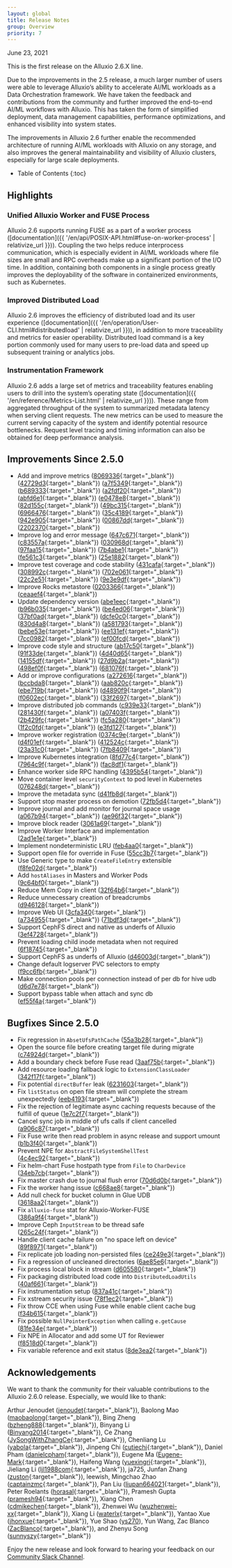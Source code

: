 ```yaml
---
layout: global
title: Release Notes
group: Overview
priority: 7
---
```


June 23, 2021

This is the first release on the Alluxio 2.6.X line.

Due to the improvements in the 2.5 release, a much larger number of users were able to leverage Alluxio’s ability to accelerate AI/ML workloads as a Data Orchestration framework. We have taken the feedback and contributions from the community and further improved the end-to-end AI/ML workflows with Alluxio. This has taken the form of simplified deployment, data management capabilities, performance optimizations, and enhanced visibility into system states.

The improvements in Alluxio 2.6 further enable the recommended architecture of running AI/ML workloads with Alluxio on any storage, and also improves the general maintainability and visibility of Alluxio clusters, especially for large scale deployments.

* Table of Contents
{:toc}

## Highlights

### Unified Alluxio Worker and FUSE Process

Alluxio 2.6 supports running FUSE as a part of a worker process ([documentation]({{ '/en/api/POSIX-API.html#fuse-on-worker-process' | relativize_url }})). Coupling the two helps reduce interprocess communication, which is especially evident in AI/ML workloads where file sizes are small and RPC overheads make up a significant portion of the I/O time. In addition, containing both components in a single process greatly improves the deployability of the software in containerized environments, such as Kubernetes.

### Improved Distributed Load

Alluxio 2.6 improves the efficiency of distributed load and its user experience ([documentation]({{ '/en/operation/User-CLI.html#distributedload' | relativize_url }})), in addition to more traceability and metrics for easier operability. Distributed load command is a key portion commonly used for many users to pre-load data and speed up subsequent training or analytics jobs.

### Instrumentation Framework

Alluxio 2.6 adds a large set of metrics and traceability features enabling users to drill into the system’s operating state ([documentation]({{ '/en/reference/Metrics-List.html' | relativize_url }})). These range from aggregated throughput of the system to summarized metadata latency when serving client requests. The new metrics can be used to measure the current serving capacity of the system and identify potential resource bottlenecks. Request level tracing and timing information can also be obtained for deep performance analysis.

## Improvements Since 2.5.0
* Add and improve metrics ([8069336](https://github.com/Alluxio/alluxio/commit/80693363229763cdbaa0c5e6ae3571b4e67c292d){:target="_blank"})
([42729d3](https://github.com/Alluxio/alluxio/commit/42729d319385ba3641e10138b342ed842149f13f){:target="_blank"})
([a7f5349](https://github.com/Alluxio/alluxio/commit/a7f53499d67e29e35fd469cfc9d61015c4474b6f){:target="_blank"})
([b689333](https://github.com/Alluxio/alluxio/commit/b6893335f2aacefb2778d9721986fa670dc09b1c){:target="_blank"})
([a2fdf20](https://github.com/Alluxio/alluxio/commit/a2fdf2079cf7b2c43791886850c4feb7d142262b){:target="_blank"})
([abfd6e1](https://github.com/Alluxio/alluxio/commit/abfd6e1c19aac27b2e68b9cc2c20681e0292fd0f){:target="_blank"})
([e0478e8](https://github.com/Alluxio/alluxio/commit/e0478e8eb5d202f58cdff5f3ed50aa5d5e41f0c3){:target="_blank"})
([82d155c](https://github.com/Alluxio/alluxio/commit/82d155cdbbf330ca1d96024c8d4971a7c082154b){:target="_blank"})
([49bc315](https://github.com/Alluxio/alluxio/commit/49bc315556d47cff1db9d07179b549d2f438c90a){:target="_blank"})
([6966476](https://github.com/Alluxio/alluxio/commit/696647645c30d3a63b4a197aa0dfce9e11df3c39){:target="_blank"})
([35c4189](https://github.com/Alluxio/alluxio/commit/35c4189d8fc1672ea33c33e5dba8722ac8c959eb){:target="_blank"})
([942e905](https://github.com/Alluxio/alluxio/commit/942e905ef94940de3ce863b895ab778b1ec3ef56){:target="_blank"})
([00867dd](https://github.com/Alluxio/alluxio/commit/00867ddc9bf6493462420d60f30f4a6f7fb74e5b){:target="_blank"})
([2202370](https://github.com/Alluxio/alluxio/commit/220237085593d731756e24249bcf88a4d6ea5710){:target="_blank"})
* Improve log and error message ([647c671](https://github.com/Alluxio/alluxio/commit/647c671f31b211f26d9580f26cbd97721d1f349d){:target="_blank"})
([c83557a](https://github.com/Alluxio/alluxio/commit/c83557aa83a2baac34901316679ed23bb43370dd){:target="_blank"})
([030968d](https://github.com/Alluxio/alluxio/commit/030968da8f664405fd28a6f3f5cf09867701ef6d){:target="_blank"})
([97faa15](https://github.com/Alluxio/alluxio/commit/97faa15b6784bcce043a6a3495c01581ec79b2b8){:target="_blank"})
([7b4abe1](https://github.com/Alluxio/alluxio/commit/7b4abe1dd481de7cce997b254e3b48e9c47fe75d){:target="_blank"})
([fe561c3](https://github.com/Alluxio/alluxio/commit/fe561c3aa2ef26e50f0cc547fef6e20bd8e57276){:target="_blank"})
([25e1882](https://github.com/Alluxio/alluxio/commit/25e1882baad606a813a84a15646746a06590df49){:target="_blank"})
* Improve test coverage and code stability ([431cafa](https://github.com/Alluxio/alluxio/commit/431cafa67afdcc9333d9eb5c68571286dbdaeeff){:target="_blank"})
([308992c](https://github.com/Alluxio/alluxio/commit/308992c0122c2d6723165e56cdf7b350087e73e5){:target="_blank"})
([702e061](https://github.com/Alluxio/alluxio/commit/702e0610225948afe5ecaec48c5ef6e666404338){:target="_blank"})
([22c2e51](https://github.com/Alluxio/alluxio/commit/22c2e518a0a0dd27232a3cdfe73dc4395ac19920){:target="_blank"})
([9e3e9df](https://github.com/Alluxio/alluxio/commit/9e3e9df4bb73b6aeb2c9ef1217d1071e65677cbb){:target="_blank"})
* Improve Rocks metastore ([0203366](https://github.com/Alluxio/alluxio/commit/02033663b9f6b20ebb8c262f5f93c343f887147e){:target="_blank"})
([ceaaef4](https://github.com/Alluxio/alluxio/commit/ceaaef4d2a6229a286279c6e599178c85a1a341a){:target="_blank"})
* Update dependency version ([abe1eec](https://github.com/Alluxio/alluxio/commit/abe1eec961467dc9d27b2442a45860c049e82b4b){:target="_blank"})
([b96b035](https://github.com/Alluxio/alluxio/commit/b96b03548ca43860481acc0baa64902a5d6f1263){:target="_blank"})
([be4ed06](https://github.com/Alluxio/alluxio/commit/be4ed06a4424fcb9ac5bc54ba1942b2192dc6d01){:target="_blank"})
([37bf0ad](https://github.com/Alluxio/alluxio/commit/37bf0ad51eb9efa1a6207c84a7bcd1e2d3176691){:target="_blank"})
([dcfe0c0](https://github.com/Alluxio/alluxio/commit/dcfe0c044d3b04c426d2363eee2ed30d7dd9624e){:target="_blank"})
([830d4a8](https://github.com/Alluxio/alluxio/commit/830d4a8dcdf468b54ac5a2fab2dad3b86511182f){:target="_blank"})
([a581793](https://github.com/Alluxio/alluxio/commit/a581793aa003dadc9614da67782517971d305cdd){:target="_blank"})
([bebe53e](https://github.com/Alluxio/alluxio/commit/bebe53e84390b051e30ac2040abff198ce5298a2){:target="_blank"})
([ee131ef](https://github.com/Alluxio/alluxio/commit/ee131efc279e141a151c00f3c201fb934efc7b46){:target="_blank"})
([7cc0982](https://github.com/Alluxio/alluxio/commit/7cc09828ee62894605c66c857ab19ab3cc843729){:target="_blank"})
([ef00fcd](https://github.com/Alluxio/alluxio/commit/ef00fcd1b59f0bc81ba30679fb3cdc4f89cfee97){:target="_blank"})
* Improve code style and structure ([ab17c50](https://github.com/Alluxio/alluxio/commit/ab17c506ae480f78dd79fd21d0c246744229a63e){:target="_blank"})
([91f33de](https://github.com/Alluxio/alluxio/commit/91f33defcc3485f5bcf58af0b63cfb09662bdc0f){:target="_blank"})
([4d40d65](https://github.com/Alluxio/alluxio/commit/4d40d6590b1bf14aeda13f45f8a748611c99f40d){:target="_blank"})
([14155df](https://github.com/Alluxio/alluxio/commit/14155df25c9366a8a1c6e310cb611bc7bcb8872c){:target="_blank"})
([27d9b2a](https://github.com/Alluxio/alluxio/commit/27d9b2ab48755f36c7d7efafb9ea4828ba5b4260){:target="_blank"})
([498ef0f](https://github.com/Alluxio/alluxio/commit/498ef0f9f62a83c62a43b7d285d56a1e10fd7e88){:target="_blank"})
([681076f](https://github.com/Alluxio/alluxio/commit/681076f483f780ae1291a499fca938babbd1a6b2){:target="_blank"})
* Add or improve configurations ([a272616](https://github.com/Alluxio/alluxio/commit/a272616e0ddf3bc27ea778f06482b54a3c8b8a5f){:target="_blank"})
([bccbda8](https://github.com/Alluxio/alluxio/commit/bccbda8d39ef8e4a9aa10b0061855310412ed91b){:target="_blank"})
([aab820c](https://github.com/Alluxio/alluxio/commit/aab820c7f589fdb8714baf2581142e136f6b36b0){:target="_blank"})
([ebe719b](https://github.com/Alluxio/alluxio/commit/ebe719bd9b2b309f74ffc38005de2b0e1f5145a0){:target="_blank"})
([d4890f9](https://github.com/Alluxio/alluxio/commit/d4890f96f5b804337eaac1d6fcf184491c1374c2){:target="_blank"})
([f0602ec](https://github.com/Alluxio/alluxio/commit/f0602ecae1c568dee0320354736c73e4fbf311dd){:target="_blank"})
([33f2697](https://github.com/Alluxio/alluxio/commit/33f2697ddb151636e0b305b74669b2ddfc5d5c4e){:target="_blank"})
* Improve distributed job commands ([c939e33](https://github.com/Alluxio/alluxio/commit/c939e33a5ca3c4decd27fe7b6080a0feb82d3b9d){:target="_blank"})
([281430f](https://github.com/Alluxio/alluxio/commit/281430f30dd6da2cee7181abecf52362c347f8a7){:target="_blank"})
([a07403f](https://github.com/Alluxio/alluxio/commit/a07403f4970c7283cb99a7d40236e9c5262c61df){:target="_blank"})
([2b429fc](https://github.com/Alluxio/alluxio/commit/2b429fc10644c4f5cae495b12c9b247eee787a2e){:target="_blank"})
([fc5a280](https://github.com/Alluxio/alluxio/commit/fc5a280504c73e01bd1a505a2b92391d85546afe){:target="_blank"})
([1f2c0fd](https://github.com/Alluxio/alluxio/commit/1f2c0fd5408cd9a367dc85197c7d501de33455fe){:target="_blank"})
([e3fd127](https://github.com/Alluxio/alluxio/commit/e3fd1275befb7b09186258ea9b4782fcfa9a8a44){:target="_blank"})
* Improve worker registration ([0374c9e](https://github.com/Alluxio/alluxio/commit/0374c9e5378619ecc2c02d47b348e1a3cf713026){:target="_blank"})
([d4f01ef](https://github.com/Alluxio/alluxio/commit/d4f01ef8f3773eb794e53bb537c5db8c70e2c4a0){:target="_blank"})
([412524c](https://github.com/Alluxio/alluxio/commit/412524c13357663f884e5206b3beb14d862491cf){:target="_blank"})
([23a31c0](https://github.com/Alluxio/alluxio/commit/23a31c0fd4d4714c38fd953c941fbb3df2381772){:target="_blank"})
([7fb8409](https://github.com/Alluxio/alluxio/commit/7fb84094a6075bcef5a103b40adcac4b26b724ca){:target="_blank"})
* Improve Kubernetes integration ([8fd77c4](https://github.com/Alluxio/alluxio/commit/8fd77c41cee3c1b0bf9c99f4ff443e1c550cbbe4){:target="_blank"})
([7964c9f](https://github.com/Alluxio/alluxio/commit/7964c9f6769621e1d961e7bd88caa4af6bf330ed){:target="_blank"})
([fac8df1](https://github.com/Alluxio/alluxio/commit/fac8df1de8c9c0701a4be35f3630e706ece6cf7e){:target="_blank"})
* Enhance worker side RPC handling ([4395b54](https://github.com/Alluxio/alluxio/commit/4395b546313a6144cce1ea0b18bfa082f9d80ec6){:target="_blank"})
* Move container level `securityContext` to pod level in Kubernetes ([076248d](https://github.com/Alluxio/alluxio/commit/076248d28edf9246594febdcc57f227d6b0b4455){:target="_blank"})
* Improve the metadata sync ([d41fb8d](https://github.com/Alluxio/alluxio/commit/d41fb8da2f314f3c85112e37aed3bdfba5731da0){:target="_blank"})
* Support stop master process on demotion ([72fb5d4](https://github.com/Alluxio/alluxio/commit/72fb5d42b48bce67da13061d429a0e5274dab9d6){:target="_blank"})
* Improve journal and add monitor for journal space usage ([a067b94](https://github.com/Alluxio/alluxio/commit/a067b949aff5b577340095d6cc270d116301413d){:target="_blank"})
([ae96f32](https://github.com/Alluxio/alluxio/commit/ae96f3274ddd242cc1179c1a7552bd3caae2acfa){:target="_blank"})
* Improve block reader ([3061a69](https://github.com/Alluxio/alluxio/commit/3061a69f900f4bc37ee25392fa8bf7195c1f7f3d){:target="_blank"})
* Improve Worker Interface and implementation ([2ad1e1e](https://github.com/Alluxio/alluxio/commit/2ad1e1e0b8a59671177a83d712754197be273667){:target="_blank"})
* Implement nondeterministic LRU ([feb4aa0](https://github.com/Alluxio/alluxio/commit/feb4aa08ea675ef1c49005c2f6c401e07bab80cf){:target="_blank"})
* Support open file for override in Fuse ([55cc3b7](https://github.com/Alluxio/alluxio/commit/55cc3b70278672ca0768634c9d1439350faa7cf5){:target="_blank"})
* Use Generic type to make `CreateFileEntry` extensible ([f8fe02d](https://github.com/Alluxio/alluxio/commit/f8fe02d8476702b367c0bf9256b1ba24689bcf64){:target="_blank"})
* Add `hostAliases` in Masters and Worker Pods ([9c64bf0](https://github.com/Alluxio/alluxio/commit/9c64bf046568402aa115b90e1f096e22431af703){:target="_blank"})
* Reduce Mem Copy in client ([32f64b6](https://github.com/Alluxio/alluxio/commit/32f64b63c5c64542054725d6b28c57bb7e485451){:target="_blank"})
* Reduce unnecessary creation of breadcrumbs ([d946128](https://github.com/Alluxio/alluxio/commit/d94612891d5fb8eeebced4a6d8c95fb8f6e4dba8){:target="_blank"})
* Improve Web UI ([3cfa340](https://github.com/Alluxio/alluxio/commit/3cfa34044953d5054bf138542f62ef016f69e20f){:target="_blank"})
([a734955](https://github.com/Alluxio/alluxio/commit/a73495546d58ff189d7ee17fd7d22447899eb5cd){:target="_blank"})
([71bdf3d](https://github.com/Alluxio/alluxio/commit/71bdf3d13384a622ac205855876181a54f1dd705){:target="_blank"})
* Support CephFS direct and native as underfs of Alluxio ([3ef4728](https://github.com/Alluxio/alluxio/commit/3ef4728df196c17e4eb397f6612e41b68fe26791){:target="_blank"})
* Prevent loading child inode metadata when not required ([6f18745](https://github.com/Alluxio/alluxio/commit/6f18745157e3e8d972cc1f6451dc0c2907de7d7f){:target="_blank"})
* Support CephFS as underfs of Alluxio ([d46003d](https://github.com/Alluxio/alluxio/commit/d46003d76f3fb49cd7d53a2b2717fa337c3dc1cc){:target="_blank"})
* Change default logserver PVC selectors to empty ([f9cc6fb](https://github.com/Alluxio/alluxio/commit/f9cc6fb09544f8fbb5532f565df8b6d251dacd85){:target="_blank"})
* Make connection pools per connection instead of per db for hive udb ([d6d7e78](https://github.com/Alluxio/alluxio/commit/d6d7e78a3e5fe5de0e26ea129e44c12d3d9181bc){:target="_blank"})
* Support bypass table when attach and sync db ([ef55f4a](https://github.com/Alluxio/alluxio/commit/ef55f4a3ee94f2f7d7df8226dc4f2e564dbc7a57){:target="_blank"})

## Bugfixes Since 2.5.0
* Fix regression in `AbsetUfsPathCache` ([55a3b28](https://github.com/Alluxio/alluxio/commit/55a3b28b753c954c94618888b4fc65ae4dc7ba34){:target="_blank"})
* Open the source file before creating target file during migrate ([c74924d](https://github.com/Alluxio/alluxio/commit/c74924ddb6b9d260f25936134e91289bcaef477a){:target="_blank"})
* Add a boundary check before Fuse read ([3aaf75b](https://github.com/Alluxio/alluxio/commit/3aaf75b713120561e4df50dcf7ba0937efb88295){:target="_blank"})
* Add resource loading fallback logic to `ExtensionClassLoader` ([342f17f](https://github.com/Alluxio/alluxio/commit/342f17f06ea777f73e8bf2988d6204d5bc6c2c54){:target="_blank"})
* Fix potential `directBuffer` leak ([6231603](https://github.com/Alluxio/alluxio/commit/6231603c766665dbedd528107fa19d326875242c){:target="_blank"})
* Fix `listStatus` on open file stream will complete the stream unexpectedly ([eeb4193](https://github.com/Alluxio/alluxio/commit/eeb4193461b65041f7cf26fe5d9aff1160ec0f9e){:target="_blank"})
* Fix the rejection of legitimate async caching requests because of the fulfill of queue ([1e7c2f7](https://github.com/Alluxio/alluxio/commit/1e7c2f7ed45ffe3f3e37c515a90ea3db04659a0e){:target="_blank"})
* Cancel sync job in middle of ufs calls if client cancelled ([a906c87](https://github.com/Alluxio/alluxio/commit/a906c87d7ec8f6f208839cd8d0102ae381d6a17b){:target="_blank"})
* Fix Fuse write then read problem in async release and support umount ([b1b3f40](https://github.com/Alluxio/alluxio/commit/b1b3f409ab3acfcd66d0e47b97c59f795c368837){:target="_blank"})
* Prevent NPE for `AbstractFileSystemShellTest` ([4c4ec92](https://github.com/Alluxio/alluxio/commit/4c4ec92c9a117dc5cebd668a0d3e5803c645e87e){:target="_blank"})
* Fix helm-chart Fuse hostpath type from `File` to `CharDevice` ([34eb7cb](https://github.com/Alluxio/alluxio/commit/34eb7cbe0a08212c7819f9851053c0977200bdd7){:target="_blank"})
* Fix master crash due to journal flush error ([70d6d0b](https://github.com/Alluxio/alluxio/commit/70d6d0b6965d99baed2ca09dad8b67a22f309608){:target="_blank"})
* Fix the worker hang issue ([c668ae8](https://github.com/Alluxio/alluxio/commit/c668ae80eb1206994320dc993b65e142205b57b4){:target="_blank"})
* Add null check for bucket column in Glue UDB ([3618aa2](https://github.com/Alluxio/alluxio/commit/3618aa2cd410a052e350e05463407c4ece73bd93){:target="_blank"})
* Fix `alluxio-fuse` stat for Alluxio-Worker-FUSE ([386a9f4](https://github.com/Alluxio/alluxio/commit/386a9f40a73f005a9eee2d5424b83ce323576115){:target="_blank"})
* Improve Ceph `InputStream` to be thread safe ([265c24f](https://github.com/Alluxio/alluxio/commit/265c24f618a9b3190347961ff495190ab05f79f4){:target="_blank"})
* Handle client cache failure on "no space left on device" ([89f8971](https://github.com/Alluxio/alluxio/commit/89f897169fb7823f24caebf0a7dc8cb97003fcca){:target="_blank"})
* Fix replicate job loading non-persisted files ([ce249e3](https://github.com/Alluxio/alluxio/commit/ce249e3876e8c6deed44fbcea36d6ee036a0e8b2){:target="_blank"})
* Fix a regression of uncleaned directories ([6ae85e6](https://github.com/Alluxio/alluxio/commit/6ae85e6a66602698635724d8cbe5e9c65e5d0dfa){:target="_blank"})
* Fix process local block in stream ([d605580](https://github.com/Alluxio/alluxio/commit/d60558040c18bed761a74b0f2c5e1418d66bc5a0){:target="_blank"})
* Fix packaging distributed load code into `DistributedLoadUtils` ([40af661](https://github.com/Alluxio/alluxio/commit/40af661d15104813f74eeda3790b7a366f7cb28f){:target="_blank"})
* Fix instrumentation setup ([837a41c](https://github.com/Alluxio/alluxio/commit/837a41c68b956ded56ae0fd41f0bf26b52ffbf49){:target="_blank"})
* Fix xstream security issue ([78f1ec2](https://github.com/Alluxio/alluxio/commit/78f1ec285076fa10230cbaa097de9b8ac06b9e15){:target="_blank"})
* Fix throw CCE when using Fuse while enable client cache bug ([f34b615](https://github.com/Alluxio/alluxio/commit/f34b615626f4d564d8bad00cb1ad4646086264a8){:target="_blank"})
* Fix possible `NullPointerException` when calling `e.getCause` ([81fe34e](https://github.com/Alluxio/alluxio/commit/81fe34ecfce67b81b7859abefe0e798efc18dd94){:target="_blank"})
* Fix NPE in Allocator and add some UT for Reviewer ([f8518d0](https://github.com/Alluxio/alluxio/commit/f8518d047e4464689141c20fcd9dffe6b331415e){:target="_blank"})
* Fix variable reference and exit status ([8de3ea2](https://github.com/Alluxio/alluxio/commit/8de3ea2a143f1eca6257a88d756654e5b3a83f11){:target="_blank"})

## Acknowledgements

We want to thank the community for their valuable contributions to the Alluxio 2.6.0 release. Especially, we would like to thank:

Arthur Jenoudet ([jenoudet](https://github.com/jenoudet){:target="_blank"}),
Baolong Mao ([maobaolong](https://github.com/maobaolong){:target="_blank"}),
Bing Zheng ([bzheng888](https://github.com/bzheng888){:target="_blank"}),
Binyang Li ([Binyang2014](https://github.com/Binyang2014){:target="_blank"}), 
Ce Zhang ([JySongWithZhangCe](https://github.com/JySongWithZhangCe){:target="_blank"}),
Chenliang Lu ([yabola](https://github.com/yabola){:target="_blank"}), 
Jinpeng Chi ([cutiechi](https://github.com/cutiechi){:target="_blank"}),
Daniel Pham ([danielcpham](https://github.com/danielcpham){:target="_blank"}),
Eugene Ma ([Eugene-Mark](https://github.com/Eugene-Mark){:target="_blank"}),
Haifeng Wang ([yuexingri](https://github.com/yuexingri){:target="_blank"}),
Jieliang Li ([ljl1988com](https://github.com/ljl1988com){:target="_blank"}), 
ja725,
Junfan Zhang ([zuston](https://github.com/zuston){:target="_blank"}),
leewish,
Mingchao Zhao ([captainzmc](https://github.com/captainzmc){:target="_blank"}),
Pan Liu ([liupan664021](https://github.com/liupan664021){:target="_blank"}), 
Peter Roelants ([horasal](https://github.com/horasal){:target="_blank"}),
Pramesh Gupta ([pramesh94](https://github.com/pramesh94){:target="_blank"}),
Xiang Chen ([cdmikechen](https://github.com/cdmikechen){:target="_blank"}),
Zhenwei Wu ([wuzhenwei-xx](https://github.com/wuzhenwei-xxx){:target="_blank"}),
Xiang Li ([waterlx](https://github.com/waterlx){:target="_blank"}),
Yantao Xue ([jhonxue](https://github.com/jhonxue){:target="_blank"}),
Yue Shao ([ys270](https://github.com/ys270)),
Yun Wang,
Zac Blanco ([ZacBlanco](https://github.com/ZacBlanco){:target="_blank"}), 
and Zhenyu Song ([sunnyszy](https://github.com/sunnyszy){:target="_blank"})

Enjoy the new release and look forward to hearing your feedback on our [Community Slack Channel](https://alluxio.io/slack).